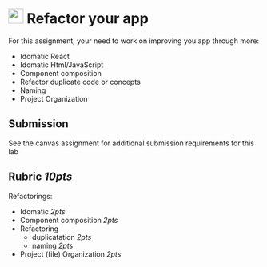 <img src="https://cloud.githubusercontent.com/assets/478864/22186847/68223ce6-e0b1-11e6-8a62-0e3edc96725e.png" width=30> Refactor your app
===

For this assignment, your need to work on improving you app through more:

* Idomatic React
* Idomatic Html/JavaScript
* Component composition
* Refactor duplicate code or concepts
* Naming
* Project Organization

## Submission

See the canvas assignment for additional submission requirements for this lab

## Rubric *10pts*

Refactorings:
* Idomatic *2pts*
* Component composition *2pts*
* Refactoring 
  * duplicatation *2pts*
  * naming *2pts*
* Project (file) Organization *2pts*
